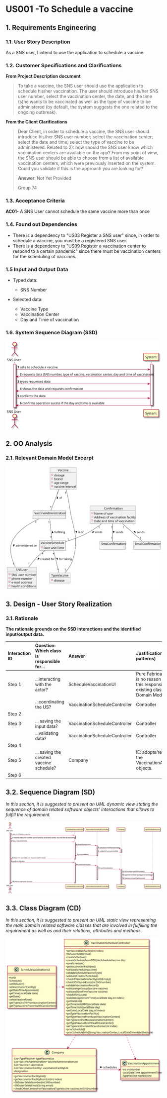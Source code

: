 # US001 -To Schedule a vaccine

## 1. Requirements Engineering

### 1.1. User Story Description

As a SNS user, I intend to use the application to schedule a vaccine.

### 1.2. Customer Specifications and Clarifications

**From Project Description document**

>To take a vaccine, the SNS user should use the application to schedule his/her vaccination. The user
should introduce his/her SNS user number, select the vaccination center, the date, and the time (s)he
wants to be vaccinated as well as the type of vaccine to be administered (by default, the system
suggests the one related to the ongoing outbreak).

**From the Client Clarifications**

> Dear Client, in order to schedule a vaccine, the SNS user should:
introduce his/her SNS user number;
select the vaccination center;
select the date and time;
select the type of vaccine to be administered.
Related to 2): how should the SNS user know which vaccination centers are available on the app? From my point of view, the SNS user should be able to choose from a list of available vaccination centers, which were previously inserted on the system. Could you validate if this is the approach you are looking for?
> 
> **Answer**: Not Yet Provided
> 
> Group 74


### 1.3. Acceptance Criteria

**AC01-** A SNS User cannot schedule the same vaccine more than once


### 1.4. Found out Dependencies

* There is a dependency to "US03 Register a SNS user" since, in order to schedule a vaccine, you must be a registered SNS user.
* There is a dependency to "US09 Register a vaccination center to respond to a certain
  pandemic" since there must be vaccination centers for the scheduling of vaccines.

### 1.5 Input and Output Data

* Typed data:
  * SNS Number

* Selected data:
  * Vaccine Type
  * Vaccination Center
  * Day and Time of vaccination

### 1.6. System Sequence Diagram (SSD)


![US001_SSD](US001_SSD.svg)



## 2. OO Analysis

### 2.1. Relevant Domain Model Excerpt

![US001_MD](US001_MD.svg)


## 3. Design - User Story Realization

### 3.1. Rationale

**The rationale grounds on the SSD interactions and the identified input/output data.**

| Interaction ID | Question: Which class is responsible for... | Answer  | Justification (with patterns)  |
|:-------------  |:--------------------- |:------------|:---------------------------- |
| Step 1  		 |	...interacting with the actor?						 |  ScheduleVaccinationUI   | Pure Fabrication: there is no reason to assign this responsibility to any existing class in the Domain Model.|
|                              |...coordinating the US? | VaccinationScheduleController| Controller
| Step 2  		 |							 |             |                              |
| Step 3  		 |	... saving the input data?						 |  VaccinationScheduleController           |       Controller
| |...validating data? | VaccinationScheduleController | Controller
| Step 4  		 |							 |             |                              |
| Step 5  		 |	... saving the created vaccine schedule?						 |  Company           |    IE: adopts/records all the VaccinationAppointment objects.                          |
| Step 6  		 |							 |             |                              |



## 3.2. Sequence Diagram (SD)

*In this section, it is suggested to present an UML dynamic view stating the sequence of domain related software objects' interactions that allows to fulfill the requirement.*

![USXXX-SD](US001_SD.svg)

## 3.3. Class Diagram (CD)

*In this section, it is suggested to present an UML static view representing the main domain related software classes that are involved in fulfilling the requirement as well as and their relations, attributes and methods.*

![USXXX-CD](US001_CD.svg)


